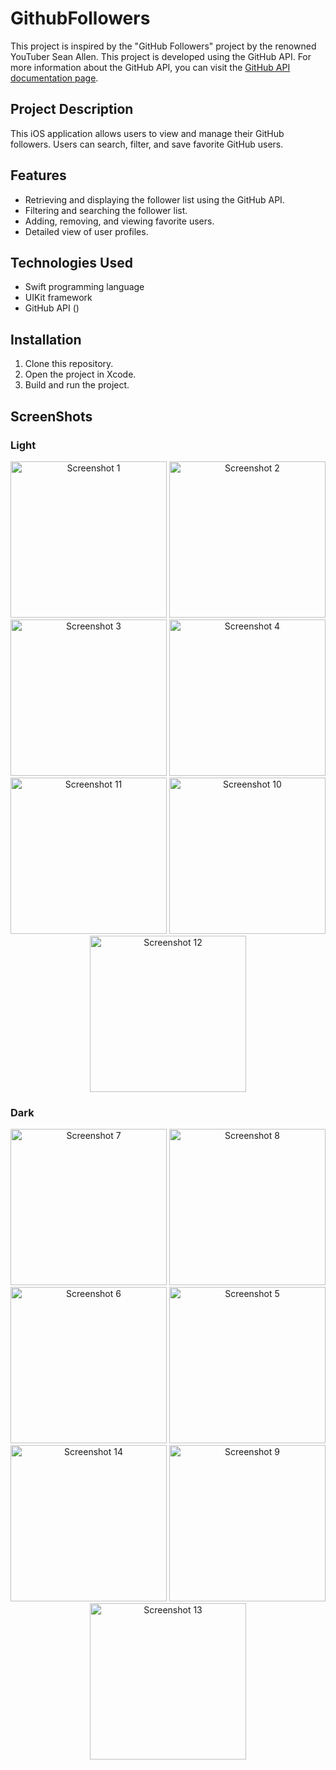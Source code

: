 # GithubFollowers
This project is inspired by the "GitHub Followers" project by the renowned YouTuber Sean Allen.
This project is developed using the GitHub API. For more information about the GitHub API, you can visit the [GitHub API documentation page](https://docs.github.com/en/rest).

## Project Description
This iOS application allows users to view and manage their GitHub followers. Users can search, filter, and save favorite GitHub users.

## Features
- Retrieving and displaying the follower list using the GitHub API.
- Filtering and searching the follower list.
- Adding, removing, and viewing favorite users.
- Detailed view of user profiles.

## Technologies Used
- Swift programming language
- UIKit framework
- GitHub API ()


## Installation
1. Clone this repository.
2. Open the project in Xcode.
3. Build and run the project.

## ScreenShots

### Light 

<p align="center">
  <img src="https://github.com/mkemalgokce/GithubFollowers/assets/46056478/8046f9fb-e1e6-4b5f-a5f7-35e250fdae12" width="250" alt="Screenshot 1">
  <img src="https://github.com/mkemalgokce/GithubFollowers/assets/46056478/ef21bf4f-6238-453b-8cc0-906075d0a7e5" width="250" alt="Screenshot 2">
  <img src="https://github.com/mkemalgokce/GithubFollowers/assets/46056478/0480ba12-d7c5-436b-8c95-da2957a7e194" width="250" alt="Screenshot 3">
  <img src="https://github.com/mkemalgokce/GithubFollowers/assets/46056478/18b8160d-71f3-41a9-814f-245551227146" width="250" alt="Screenshot 4">
   <img src="https://github.com/mkemalgokce/GithubFollowers/assets/46056478/00ee76a4-be3a-4d72-8d28-6bce928c54c2" width="250" alt="Screenshot 11">
  <img src="https://github.com/mkemalgokce/GithubFollowers/assets/46056478/15751e62-905f-437b-a0b0-a7be4071b95e" width="250" alt="Screenshot 10">
  <img src="https://github.com/mkemalgokce/GithubFollowers/assets/46056478/585f8e6c-0c6d-44c8-b542-61c7b877e8e0" width="250" alt="Screenshot 12">
</p>

### Dark

<p align="center">
  <img src="https://github.com/mkemalgokce/GithubFollowers/assets/46056478/88387296-aa08-421e-9321-781df2a68e3d" width="250" alt="Screenshot 7">
  <img src="https://github.com/mkemalgokce/GithubFollowers/assets/46056478/51dd9aac-83dc-4a3c-800e-6d35cfa89e6f" width="250" alt="Screenshot 8">
  <img src="https://github.com/mkemalgokce/GithubFollowers/assets/46056478/197e5ca3-5f03-46df-b80d-3fcca5aa4099" width="250" alt="Screenshot 6">
  <img src="https://github.com/mkemalgokce/GithubFollowers/assets/46056478/e0607e01-bbe3-4a84-a9e6-1824a0557d74" width="250" alt="Screenshot 5">
  <img src="https://github.com/mkemalgokce/GithubFollowers/assets/46056478/bb59cb85-57df-4bcc-bfe4-08230097577b" width="250" alt="Screenshot 14">
  <img src="https://github.com/mkemalgokce/GithubFollowers/assets/46056478/00edd03f-77c9-472c-9152-047829580fc5" width="250" alt="Screenshot 9">
  <img src="https://github.com/mkemalgokce/GithubFollowers/assets/46056478/28f824f0-fbd8-41d3-92ab-96c5acf3da4e" width="250" alt="Screenshot 13">
  
  
</p>



